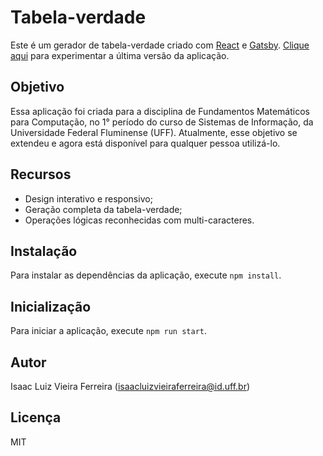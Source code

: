 # Tabela-verdade

Este é um gerador de tabela-verdade criado com [React](https://pt-br.reactjs.org/) e [Gatsby](https://www.gatsbyjs.com/). [Clique aqui](https://tabelaverdade.gatsbyjs.io/) para experimentar a última versão da aplicação.

## Objetivo

Essa aplicação foi criada para a disciplina de Fundamentos Matemáticos para Computação, no 1° período do curso de Sistemas de Informação, da Universidade Federal Fluminense (UFF). Atualmente, esse objetivo se extendeu e agora está disponível para qualquer pessoa utilizá-lo.

## Recursos

- Design interativo e responsivo;
- Geração completa da tabela-verdade;
- Operações lógicas reconhecidas com multi-caracteres.

## Instalação

Para instalar as dependências da aplicação, execute ```npm install```.

## Inicialização

Para iniciar a aplicação, execute ```npm run start```.

## Autor

Isaac Luiz Vieira Ferreira (<isaacluizvieiraferreira@id.uff.br>)

## Licença

MIT